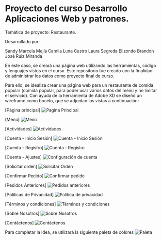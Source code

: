 # Proyecto del curso Desarrollo Aplicaciones Web y patrones.

Temática de proyecto: Restaurante.

Desarrollado por: 

Sandy Marcela Mejía 
Camila Luna Castro 
Laura Segreda Elizondo 
Brandon José Ruiz Miranda

En este caso, se creará una página web utilizando las herramientas, código y lenguajes vistos en el curso. Este repositorio fue creado con la finalidad de administrar los datos como proyecto final de curso.

Para ello, se idealiza crear una página web para un restaurante de comida popular (comida popular, para poder usar varios datos del menú y no limitar el servicio). Con ayuda de la herramienta de Adobe XD se diseñó un wireframe como boceto, que se adjuntan las vistas a continuación:

[Página principal]
![Pagina Principal](https://user-images.githubusercontent.com/77814155/177715411-c36c32bb-5bfc-4bdc-8625-75af03900943.png)



[Menú]
![Menú](https://user-images.githubusercontent.com/77814155/177715601-dd032885-9d40-4dcc-b0f5-c330a4b420b6.png)



[Actividades]
![Actividades](https://user-images.githubusercontent.com/77814155/177715691-1de10093-e802-4c66-a6b6-926d14444c3b.png)



[Cuenta - Inicio Sesión]
![Cuenta - Inicio Sesión](https://user-images.githubusercontent.com/77814155/177715821-43c01765-d640-476a-bdab-060b8b70e367.png)



[Cuenta - Registro]
![Cuenta - Registro](https://user-images.githubusercontent.com/77814155/177715934-c1f76a61-ecd3-4a70-8183-8be9f59b9af7.png)




[Cuenta - Ajustes]
![Configuración de cuenta](https://user-images.githubusercontent.com/77814155/177715979-8bc2d090-75b2-4117-be31-2b13f4d0dd9a.png)




[Solicitar orden]
![Solicitar Orden](https://user-images.githubusercontent.com/77814155/177716039-ec07a244-2f06-4132-a82d-0c58632e38ef.png)



[Confirmar Pedido]
![Confirmar pedido](https://user-images.githubusercontent.com/77814155/177716113-19f78b61-cca5-4054-9b7a-f941781d1772.png)



[Pedidos Anteriores]
![Pedidos anteriores](https://user-images.githubusercontent.com/77814155/177716149-160c4696-816b-41c3-a6fe-4e393994d01d.png)



[Políticas de Privacidad]
![Política de privacidad](https://user-images.githubusercontent.com/77814155/177716235-c46a71fa-3139-4b5a-b007-d502c84c0ab0.png)




[Términos y condiciones]
![Términos y condiciones](https://user-images.githubusercontent.com/77814155/177716312-a5c803be-4e35-45e9-8f00-b4f0da31542d.png)



[Sobre Nosotros]
![Sobre Nosotros](https://user-images.githubusercontent.com/77814155/177716362-039ea163-d515-4a7f-b557-7b37b961b5bd.png)



[Contáctenos]
![Contáctenos](https://user-images.githubusercontent.com/77814155/177716433-d311a493-f1fa-4c5c-b698-68551ea1ed1e.png)



Para completar la idea, se utilizará la siguiente paleta de colores
![Paleta](https://user-images.githubusercontent.com/77814155/177716728-3f9920a5-b72b-4d64-b697-1d1e00bbac01.jpg)



